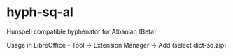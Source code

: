 # hyph-sq-al
Hunspell compatible hyphenator for Albanian (Beta)

Usage in LibreOffice - Tool -> Extension Manager -> Add (select dict-sq.zip)
